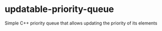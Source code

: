 # updatable-priority-queue
Simple C++ priority queue that allows updating the priority of its elements

